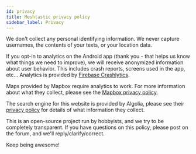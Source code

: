 ```yaml
---
id: privacy
title: Meshtastic privacy policy
sidebar_label: Privacy
---
```


We don't collect any personal identifying information. We never capture usernames, the contents of your texts, or your location data.

If you opt-in to analytics on the Android app (thank you - that helps us know what things we need to improve), we will receive anonymized information about user behavior. This includes crash reports, screens used in the app, etc... Analytics is provided by [Firebase Crashlytics](https://firebase.google.com/products/crashlytics).

Maps provided by Mapbox require analytics to work. For more information about what they collect, please see the [Mapbox privacy policy](https://www.mapbox.com/legal/privacy/).

The search engine for this website is provided by Algolia, please see their [privacy policy](https://www.algolia.com/policies/privacy/) for details of what information they collect.

This is an open-source project run by hobbyists, and we try to be completely transparent.  If you have questions on this policy, please post on the forum, and we'll reply/clarify/correct.

Keep being awesome!
